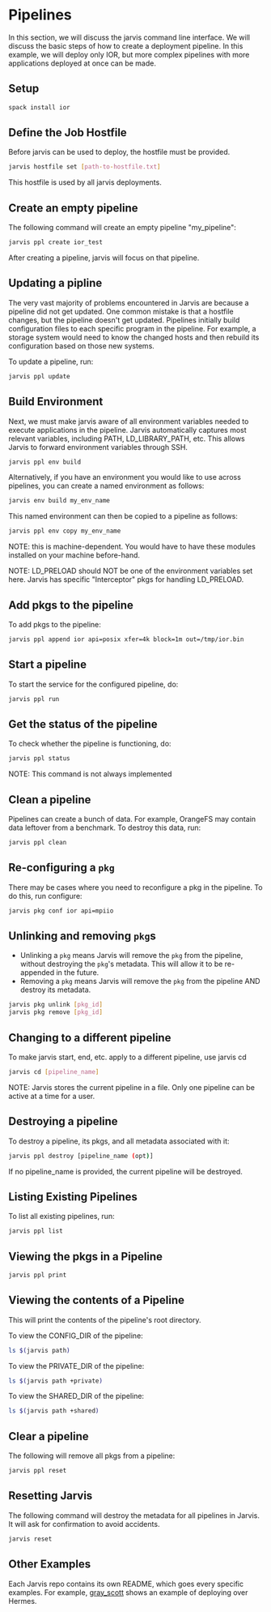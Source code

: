 # Pipelines

In this section, we will discuss the jarvis command line interface.
We will discuss the basic steps of how to create a deployment
pipeline. In this example, we will deploy only IOR, but more complex
pipelines with more applications deployed at once can be made.

## Setup

```bash
spack install ior
```

## Define the Job Hostfile

Before jarvis can be used to deploy, the hostfile must be provided.

```bash
jarvis hostfile set [path-to-hostfile.txt]
```

This hostfile is used by all jarvis deployments.

## Create an empty pipeline

The following command will create an empty pipeline "my_pipeline":

```bash
jarvis ppl create ior_test
```

After creating a pipeline, jarvis will focus on that pipeline.

## Updating a pipline

The very vast majority of problems encountered in Jarvis are because
a pipeline did not get updated. One common mistake is that a hostfile
changes, but the pipeline doesn't get updated. Pipelines initially
build configuration files to each specific program in the pipeline.
For example, a storage system would need to know the changed hosts
and then rebuild its configuration based on those new systems.

To update a pipeline, run:
```bash
jarvis ppl update
```

## Build Environment

Next, we must make jarvis aware of all environment variables needed
to execute applications in the pipeline. Jarvis automatically
captures most relevant variables, including PATH, LD_LIBRARY_PATH,
etc. This allows Jarvis to forward environment variables through SSH.

```bash
jarvis ppl env build
```

Alternatively, if you have an environment you would like to use
across pipelines, you can create a named environment as follows:

```bash
jarvis env build my_env_name
```

This named environment can then be copied to a pipeline as follows:
```bash
jarvis ppl env copy my_env_name
```

NOTE: this is machine-dependent. You would have to have these modules
installed on your machine before-hand.

NOTE: LD_PRELOAD should NOT be one of the environment variables set here.
Jarvis has specific "Interceptor" pkgs for handling LD_PRELOAD.

## Add pkgs to the pipeline

To add pkgs to the pipeline:

```bash
jarvis ppl append ior api=posix xfer=4k block=1m out=/tmp/ior.bin
```

## Start a pipeline

To start the service for the configured pipeline, do:

```bash
jarvis ppl run
```

## Get the status of the pipeline

To check whether the pipeline is functioning, do:

```bash
jarvis ppl status
```

NOTE: This command is not always implemented

## Clean a pipeline

Pipelines can create a bunch of data. For example, OrangeFS may contain
data leftover from a benchmark. To destroy this data, run:

```bash
jarvis ppl clean
```

## Re-configuring a `pkg`

There may be cases where you need to reconfigure a pkg in the pipeline.
To do this, run configure:

```bash
jarvis pkg conf ior api=mpiio
```

## Unlinking and removing `pkg`s

- Unlinking a `pkg` means Jarvis will remove the `pkg` from the pipeline,
  without destroying the `pkg`'s metadata. This will allow it to be
  re-appended in the future.
- Removing a `pkg` means Jarvis will remove the `pkg` from the pipeline
  AND destroy its metadata.

```bash
jarvis pkg unlink [pkg_id]
jarvis pkg remove [pkg_id]
```

## Changing to a different pipeline

To make jarvis start, end, etc. apply to a different pipeline,
use jarvis cd

```bash
jarvis cd [pipeline_name]
```

NOTE: Jarvis stores the current pipeline in a file. Only one
pipeline can be active at a time for a user.

## Destroying a pipeline

To destroy a pipeline, its pkgs, and all metadata associated with it:

```bash
jarvis ppl destroy [pipeline_name (opt)]
```

If no pipeline_name is provided, the current pipeline will be destroyed.

## Listing Existing Pipelines

To list all existing pipelines, run:

```bash
jarvis ppl list
```

## Viewing the pkgs in a Pipeline

```bash
jarvis ppl print
```

## Viewing the contents of a Pipeline

This will print the contents of the pipeline's root directory.

To view the CONFIG_DIR of the pipeline:
```bash
ls $(jarvis path)
```

To view the PRIVATE_DIR of the pipeline:
```bash
ls $(jarvis path +private)
```

To view the SHARED_DIR of the pipeline:
```bash
ls $(jarvis path +shared)
```

## Clear a pipeline

The following will remove all pkgs from a pipeline:
```bash
jarvis ppl reset
```

## Resetting Jarvis

The following command will destroy the metadata for all pipelines in Jarvis.
It will ask for confirmation to avoid accidents.

```bash
jarvis reset
```

## Other Examples

Each Jarvis repo contains its own README, which goes every specific examples.
For example, [gray_scott](https://github.com/scs-lab/jarvis-cd/blob/master/builtin/builtin/gray_scott/README.md)
shows an example of deploying over Hermes.
